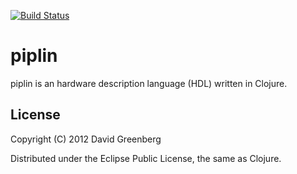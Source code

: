 [![Build Status](https://secure.travis-ci.org/dgrnbrg/piplin.png)](http://travis-ci.org/dgrnbrg/piplin)

# piplin

piplin is an hardware description language (HDL) written in Clojure.

## License

Copyright (C) 2012 David Greenberg

Distributed under the Eclipse Public License, the same as Clojure.
